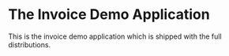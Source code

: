 # The Invoice Demo Application

This is the invoice demo application which is shipped with the full distributions.
